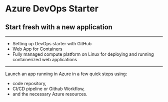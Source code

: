 # Azure DevOps Starter
## Start fresh with a new application
---
* Setting up DevOps starter with GitHub
* Web App for Containers
* Fully managed compute platform on Linux for deploying and running containerized web applications
---
Launch an app running in Azure in a few quick steps using: 
- code repository, 
- CI/CD pipeline or Github Workflow, 
- and the necessary Azure resources.
